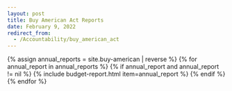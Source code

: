 ```yaml
---
layout: post
title: Buy American Act Reports
date: February 9, 2022
redirect_from:
  - /Accountability/buy_american_act
---
```


{% assign annual_reports = site.buy-american | reverse %}
{% for annual_report in annual_reports %}
  {% if annual_report and annual_report != nil %}
    {% include budget-report.html item=annual_report %}
  {% endif %}
{% endfor %}
